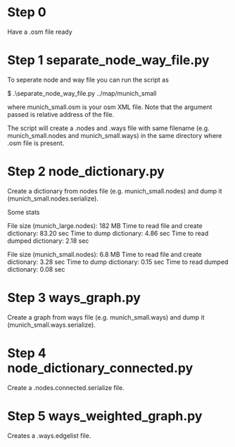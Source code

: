 # Step 0
Have a .osm file ready

# Step 1 separate_node_way_file.py
To seperate node and way file you can run the script as

$ .\separate_node_way_file.py ../map/munich_small

where munich_small.osm is your osm XML file. Note that the argument passed is relative address of the file.

The script will create a .nodes and .ways file with same filename (e.g. munich_small.nodes and munich_small.ways) in the same directory where .osm file is present.

# Step 2 node_dictionary.py
Create a dictionary from nodes file (e.g. munich_small.nodes) and dump it (munich_small.nodes.serialize).

Some stats

File size (munich_large.nodes): 182 MB
Time to read file and create dictionary: 83.20 sec
Time to dump dictionary: 4.86 sec
Time to read dumped dictionary: 2.18 sec

File size (munich_small.nodes): 6.8 MB
Time to read file and create dictionary: 3.28 sec
Time to dump dictionary: 0.15 sec
Time to read dumped dictionary: 0.08 sec

# Step 3 ways_graph.py
Create a graph from ways file (e.g. munich_small.ways) and dump it (munich_small.ways.serialize).

# Step 4 node_dictionary_connected.py
Create a .nodes.connected.serialize file.

# Step 5 ways_weighted_graph.py
Creates a .ways.edgelist file.